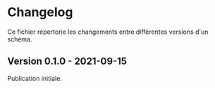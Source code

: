 <MenuSchema />

# Changelog

Ce fichier répertorie les changements entre différentes versions d'un schéma.

## Version 0.1.0 - 2021-09-15

Publication initiale.